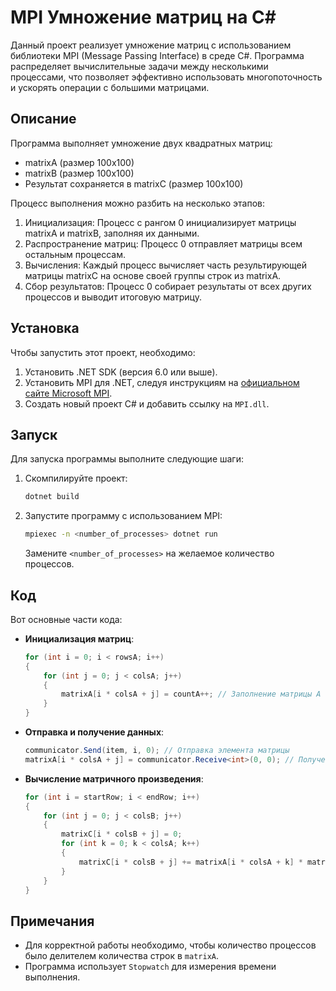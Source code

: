 
# MPI Умножение матриц на C#

Данный проект реализует умножение матриц с использованием библиотеки MPI (Message Passing Interface) в среде C#. Программа распределяет вычислительные задачи между несколькими процессами, что позволяет эффективно использовать многопоточность и ускорять операции с большими матрицами.


## Описание

Программа выполняет умножение двух квадратных матриц:

- matrixA (размер 100x100)
- matrixB (размер 100x100)
- Результат сохраняется в matrixC (размер 100x100)

Процесс выполнения можно разбить на несколько этапов:

1. Инициализация: Процесс с рангом 0 инициализирует матрицы matrixA и matrixB, заполняя их данными.
2. Распространение матриц: Процесс 0 отправляет матрицы всем остальным процессам.
3. Вычисления: Каждый процесс вычисляет часть результирующей матрицы matrixC на основе своей группы строк из matrixA.
4. Сбор результатов: Процесс 0 собирает результаты от всех других процессов и выводит итоговую матрицу.
   
## Установка

Чтобы запустить этот проект, необходимо:

1. Установить .NET SDK (версия 6.0 или выше).
2. Установить MPI для .NET, следуя инструкциям на [официальном сайте Microsoft MPI](https://learn.microsoft.com/en-us/message-passing-interface/microsoft-mpi).
3. Создать новый проект C# и добавить ссылку на `MPI.dll`.

## Запуск

Для запуска программы выполните следующие шаги:

1. Скомпилируйте проект:
   ```bash
   dotnet build
   ```

2. Запустите программу с использованием MPI:
   ```bash
   mpiexec -n <number_of_processes> dotnet run
   ```
   Замените `<number_of_processes>` на желаемое количество процессов.

## Код

Вот основные части кода:

- **Инициализация матриц**:
    ```csharp
    for (int i = 0; i < rowsA; i++)
    {
        for (int j = 0; j < colsA; j++)
        {
            matrixA[i * colsA + j] = countA++; // Заполнение матрицы A
        }
    }
    ```

- **Отправка и получение данных**:
    ```csharp
    communicator.Send(item, i, 0); // Отправка элемента матрицы
    matrixA[i * colsA + j] = communicator.Receive<int>(0, 0); // Получение элемента матрицы
    ```

- **Вычисление матричного произведения**:
    ```csharp
    for (int i = startRow; i < endRow; i++)
    {
        for (int j = 0; j < colsB; j++)
        {
            matrixC[i * colsB + j] = 0;
            for (int k = 0; k < colsA; k++)
            {
                matrixC[i * colsB + j] += matrixA[i * colsA + k] * matrixB[k * colsB + j];
            }
        }
    }
    ```

## Примечания

- Для корректной работы необходимо, чтобы количество процессов было делителем количества строк в `matrixA`.
- Программа использует `Stopwatch` для измерения времени выполнения.

